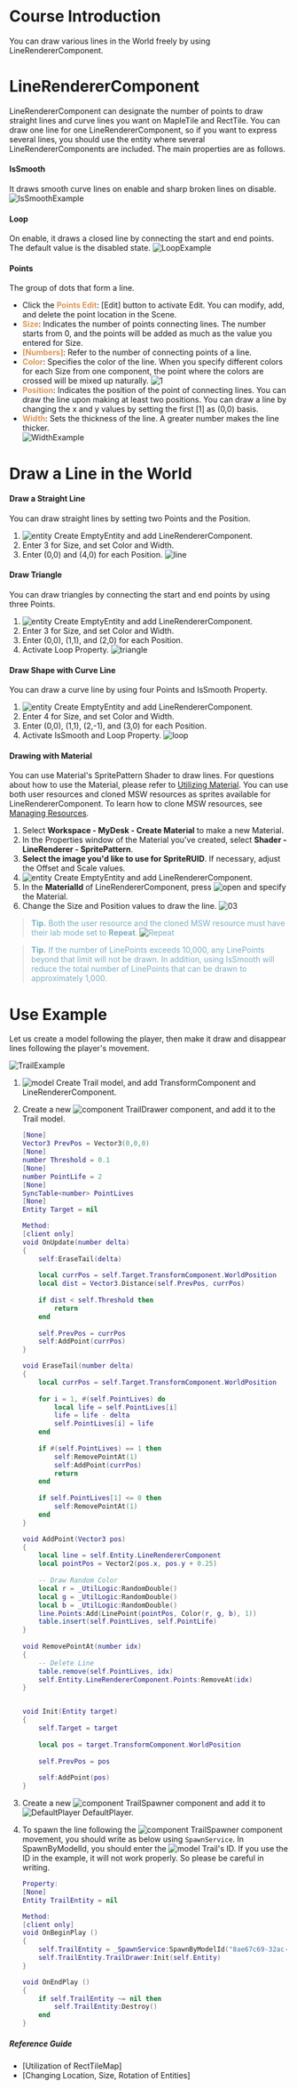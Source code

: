 # Course Introduction
You can draw various lines in the World freely by using LineRendererComponent.

# LineRendererComponent
LineRendererComponent can designate the number of points to draw straight lines and curve lines you want on MapleTile and RectTile. You can draw one line for one LineRendererComponent, so if you want to express several lines, you should use the entity where several LineRendererComponents are included. The main properties are as follows.
#### IsSmooth
It draws smooth curve lines on enable and sharp broken lines on disable.
![IsSmoothExample](https://mod-file.dn.nexoncdn.co.kr/bbs/1657956230168af666af68a884bebbd5e2bf9694bc4cd.png "IsSmoothExample")
#### Loop
On enable, it draws a closed line by connecting the start and end points. The default value is the disabled state.
![LoopExample](https://mod-file.dn.nexoncdn.co.kr/bbs/16579562450262b41e742a8cb4ddf835fd8b7db4c87cd.png "LoopExample")
#### Points 
The group of dots that form a line. 

* Click the <span style="color: #dc9656">**Points Edit**</span>: [Edit] button to activate Edit. You can modify, add, and delete the point location in the Scene.
* <span style="color: #dc9656">**Size**</span>: Indicates the number of points connecting lines. The number starts from 0, and the points will be added as much as the value you entered for Size. 
* <span style="color: #dc9656">**[Numbers]**</span>: Refer to the number of connecting points of a line.
* <span style="color: #dc9656">**Color**</span>: Specifies the color of the line. When you specify different colors for each Size from one component, the point where the colors are crossed will be mixed up naturally.
![1](https://mod-file.dn.nexoncdn.co.kr/bbs/16944139559805794266b75bd4670835226315bec0354.png "1")
* <span style="color: #dc9656">**Position**</span>: Indicates the position of the point of connecting lines. You can draw the line upon making at least two positions. You can draw a line by changing the x and y values by setting the first [1] as (0,0) basis. 
* <span style="color: #dc9656">**Width**</span>: Sets the thickness of the line. A greater number makes the line thicker.<br>![WidthExample](https://mod-file.dn.nexoncdn.co.kr/bbs/1657949740811c064ec15791d40c0a2fc0c98dbbf57b6.png "WidthExample")
# Draw a Line in the World
#### Draw a Straight Line
You can draw straight lines by setting two Points and the Position.

1. ![entity](https://mod-file.dn.nexoncdn.co.kr/storage/icons/workspace/icon_entity_no.png "entity") Create EmptyEntity and add LineRendererComponent.
2. Enter 3 for Size, and set Color and Width.
3. Enter (0,0) and (4,0) for each Position.
![line](https://mod-file.dn.nexoncdn.co.kr/bbs/166358584146243474ff4f1644094891eed7a6da66834.png "line")
#### Draw Triangle
You can draw triangles by connecting the start and end points by using three Points. 

1. ![entity](https://mod-file.dn.nexoncdn.co.kr/storage/icons/workspace/icon_entity_no.png "entity") Create EmptyEntity and add LineRendererComponent.
2. Enter 3 for Size, and set Color and Width.
3. Enter (0,0), (1,1), and (2,0) for each Position.
5. Activate Loop Property.
![triangle](https://mod-file.dn.nexoncdn.co.kr/bbs/1663844235905ace8de03857e44f1b9c55a8c83d2199d.png "triangle")

#### Draw Shape with Curve Line
You can draw a curve line by using four Points and IsSmooth Property.

1. ![entity](https://mod-file.dn.nexoncdn.co.kr/storage/icons/workspace/icon_entity_no.png "entity") Create EmptyEntity and add LineRendererComponent.
2. Enter 4 for Size, and set Color and Width.
3. Enter (0,0), (1,1), (2,-1), and (3,0) for each Position.
4. Activate IsSmooth and Loop Property.
![loop](https://mod-file.dn.nexoncdn.co.kr/bbs/16579497886734ab7d8aba66a4ceab4f245a45535c6cd.png "loop")

#### Drawing with Material
You can use Material's SpritePattern Shader to draw lines. For questions about how to use the Material, please refer to [Utilizing Material](docs/?postId=828{"target":"_self"}).
You can use both user resources and cloned MSW resources as sprites available for LineRendererComponent. To learn how to clone MSW resources, see [Managing Resources](docs/?postId=690{"target":"_self"}).

1. Select **Workspace - MyDesk - Create Material** to make a new Material.
2. In the Properties window of the Material you've created, select **Shader - LineRenderer - SpritePattern**.
3. **Select the image you'd like to use for SpriteRUID**. If necessary, adjust the Offset and Scale values.
4. ![entity](https://mod-file.dn.nexoncdn.co.kr/storage/icons/workspace/icon_entity_no.png "entity") Create EmptyEntity and add LineRendererComponent.
5. In the **MaterialId** of LineRendererComponent, press ![open](https://mod-file.dn.nexoncdn.co.kr/storage/icons/common/icon_open_folder.png "open") and specify the Material.
6. Change the Size and Position values to draw the line.
![03](https://mod-file.dn.nexoncdn.co.kr/bbs/16842378305042dc663a11c3b49eebd58b8804d407e88.png{"width":"450px"} "03")

><span style="color: #7cafc2">**Tip.**
> Both the user resource and the cloned MSW resource must have their lab mode set to **Repeat**.
> ![Repeat](https://mod-file.dn.nexoncdn.co.kr/bbs/168422631874542cfe7bb765e4d659b113e430d223b99.png{"width":"340px"} "Repeat")

> <span style="color: #7cafc2">**Tip.**
> If the number of LinePoints exceeds 10,000, any LinePoints beyond that limit will not be drawn. 
> In addition, using IsSmooth will reduce the total number of LinePoints that can be drawn to approximately 1,000.
> </span>

# Use Example
Let us create a model following the player, then make it draw and disappear lines following the player's movement.

![TrailExample](https://mod-file.dn.nexoncdn.co.kr/bbs/1657952569571be162fe5c3c64716b82f6a51e091f1cc.gif "TrailExample")

1. ![model](https://mod-file.dn.nexoncdn.co.kr/storage/icons/workspace/icon_model_no.png "model") Create Trail model, and add TransformComponent and LineRendererComponent.
2. Create a new ![component](https://mod-file.dn.nexoncdn.co.kr/storage/icons/workspace/icon_component_no.png "component") TrailDrawer component, and add it to the Trail model.
    ```lua
    [None]
    Vector3 PrevPos = Vector3(0,0,0)
    [None]
    number Threshold = 0.1
    [None]
    number PointLife = 2
    [None]
    SyncTable<number> PointLives
    [None]
    Entity Target = nil
    
    Method:
    [client only]
    void OnUpdate(number delta)
    {
        self:EraseTail(delta)
        
        local currPos = self.Target.TransformComponent.WorldPosition
        local dist = Vector3.Distance(self.PrevPos, currPos)
        
        if dist < self.Threshold then
        	return
        end
        
        self.PrevPos = currPos
        self:AddPoint(currPos)
    }
    
    void EraseTail(number delta)
    {
        local currPos = self.Target.TransformComponent.WorldPosition
        
        for i = 1, #(self.PointLives) do
        	local life = self.PointLives[i]
        	life = life - delta
        	self.PointLives[i] = life
        end
        
        if #(self.PointLives) == 1 then
        	self:RemovePointAt(1)
        	self:AddPoint(currPos)
        	return
        end
        
        if self.PointLives[1] <= 0 then
        	self:RemovePointAt(1)
        end
    }
    
    void AddPoint(Vector3 pos)
    {
        local line = self.Entity.LineRendererComponent
        local pointPos = Vector2(pos.x, pos.y + 0.25)
        
        -- Draw Random Color
        local r = _UtilLogic:RandomDouble()
        local g = _UtilLogic:RandomDouble()
        local b = _UtilLogic:RandomDouble()
        line.Points:Add(LinePoint(pointPos, Color(r, g, b), 1))
        table.insert(self.PointLives, self.PointLife)
    }
        
    void RemovePointAt(number idx)
    {
        -- Delete Line
        table.remove(self.PointLives, idx)
        self.Entity.LineRendererComponent.Points:RemoveAt(idx)
    }
    
    
    void Init(Entity target)
    {
        self.Target = target
        
        local pos = target.TransformComponent.WorldPosition
        
        self.PrevPos = pos
        
        self:AddPoint(pos)
    }
    ```

3. Create a new ![component](https://mod-file.dn.nexoncdn.co.kr/storage/icons/workspace/icon_component_no.png "component") TrailSpawner component and add it to ![DefaultPlayer](https://mod-file.dn.nexoncdn.co.kr/storage/icons/workspace/icon_myavatar_no.png "DefaultPlayer") DefaultPlayer.
4. To spawn the line following the ![component](https://mod-file.dn.nexoncdn.co.kr/storage/icons/workspace/icon_component_no.png "component") TrailSpawner component movement, you should write as below using `SpawnService`. In SpawnByModelId, you should enter the ![model](https://mod-file.dn.nexoncdn.co.kr/storage/icons/workspace/icon_model_no.png "model") Trail's ID. If you use the ID in the example, it will not work properly. So please be careful in writing. 
    ```lua
    Property:
    [None]
    Entity TrailEntity = nil
    
    Method:
    [client only]
    void OnBeginPlay ()
    {
        self.TrailEntity = _SpawnService:SpawnByModelId("8ae67c69-32ac-40e3-82b1-03d1409be467", "Trail", Vector3.zero, nil)
        self.TrailEntity.TrailDrawer:Init(self.Entity)
    }
    
    void OnEndPlay ()
    {
        if self.TrailEntity ~= nil then
        	self.TrailEntity:Destroy()
        end
    }
    ```
##### Reference Guide
* [Utilization of RectTileMap]
* [Changing Location, Size, Rotation of Entities]